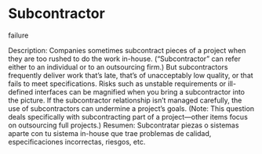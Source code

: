 # Subcontractor
failure

Description: Companies sometimes subcontract pieces of a project when they are too rushed to do the work in-house. (“Subcontractor” can refer either to an individual or to an outsourcing firm.) But subcontractors frequently deliver work that’s late, that’s of unacceptably low quality, or that fails to meet specifications. Risks such as unstable requirements or ill-defined interfaces can be magnified when you bring a subcontractor into the picture. If the subcontractor relationship isn’t managed carefully, the use of subcontractors can undermine a project’s goals. (Note: This question deals specifically with subcontracting part of a project—other items focus on outsourcing full projects.)
Resumen: Subcontratar piezas o sistemas aparte con tu sistema in-house que trae problemas de calidad, especificaciones incorrectas, riesgos, etc.